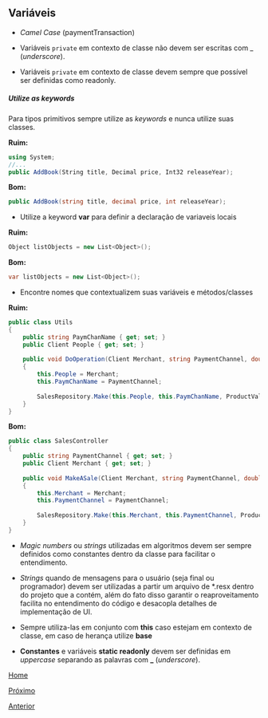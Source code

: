 ## Variáveis

- _Camel Case_ (paymentTransaction)

- Variáveis `private` em contexto de classe não devem ser escritas com _ (_underscore_).

- Variáveis `private` em contexto de classe devem sempre que possível ser definidas como readonly.

##### Utilize as keywords
  Para tipos primitivos sempre utilize as _keywords_ e nunca utilize suas classes.

**Ruim:**
```c#
using System;
//...
public AddBook(String title, Decimal price, Int32 releaseYear);
```

**Bom:**
```c#
public AddBook(string title, decimal price, int releaseYear);
```

- Utilize a keyword **var** para definir a declaração de variaveis locais

**Ruim:**

```c#
Object listObjects = new List<Object>();
```

**Bom:**

```c#
var listObjects = new List<Object>();
```

- Encontre nomes que contextualizem suas variáveis e métodos/classes

**Ruim:**
```c#
public class Utils
{
    public string PaymChanName { get; set; }
    public Client People { get; set; }
    
    public void DoOperation(Client Merchant, string PaymentChannel, double ProductValue)
    {
        this.People = Merchant;
        this.PaymChanName = PaymentChannel;
        
        SalesRepository.Make(this.People, this.PaymChanName, ProductValue);
    }
}
```

**Bom:**
```c#
public class SalesController
{
    public string PaymentChannel { get; set; }
    public Client Merchant { get; set; }
    
    public void MakeASale(Client Merchant, string PaymentChannel, double ProductValue)
    {
        this.Merchant = Merchant;
        this.PaymentChannel = PaymentChannel;
        
        SalesRepository.Make(this.Merchant, this.PaymentChannel, ProductValue);
    }
}
```

- _Magic numbers_ ou _strings_ utilizadas em algoritmos devem ser sempre definidos como constantes dentro da classe para facilitar o entendimento.

- _Strings_ quando de mensagens para o usuário (seja final ou programador) devem ser utilizadas a partir um arquivo de *.resx dentro do projeto que a contém, além do fato disso garantir o reaproveitamento facilita no entendimento do código e desacopla detalhes de implementação de UI.

- Sempre utiliza-las em conjunto com **this** caso estejam em contexto de classe, em caso de herança utilize **base**

- **Constantes** e variáveis **static readonly** devem ser definidas em _uppercase_ separando as palavras com **_** (_underscore_).


[Home](https://github.com/Cappta/best-practices)

[Próximo](https://github.com/Cappta/best-practices/blob/master/codingGuidelines/AccessLevels.md)

[Anterior](https://github.com/Cappta/best-practices/blob/master/codingGuidelines/Methods.md)